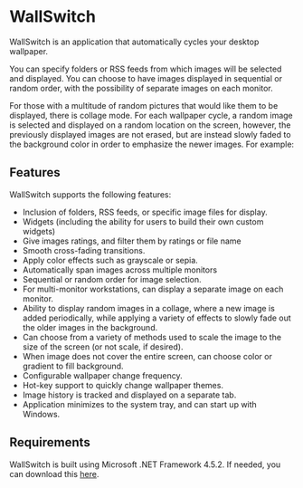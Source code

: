 # WallSwitch

WallSwitch is an application that automatically cycles your desktop wallpaper.

You can specify folders or RSS feeds from which images will be selected and displayed. You can choose to have images displayed in sequential or random order, with the possibility of separate images on each monitor.

For those with a multitude of random pictures that would like them to be displayed, there is collage mode. For each wallpaper cycle, a random image is selected and displayed on a random location on the screen, however, the previously displayed images are not erased, but are instead slowly faded to the background color in order to emphasize the newer images. For example:


## Features

WallSwitch supports the following features:

* Inclusion of folders, RSS feeds, or specific image files for display.
* Widgets (including the ability for users to build their own custom widgets)
* Give images ratings, and filter them by ratings or file name
* Smooth cross-fading transitions.
* Apply color effects such as grayscale or sepia.
* Automatically span images across multiple monitors
* Sequential or random order for image selection.
* For multi-monitor workstations, can display a separate image on each monitor.
* Ability to display random images in a collage, where a new image is added periodically, while applying a variety of effects to slowly fade out the older images in the background.
* Can choose from a variety of methods used to scale the image to the size of the screen (or not scale, if desired).
* When image does not cover the entire screen, can choose color or gradient to fill background.
* Configurable wallpaper change frequency.
* Hot-key support to quickly change wallpaper themes.
* Image history is tracked and displayed on a separate tab.
* Application minimizes to the system tray, and can start up with Windows.


## Requirements

WallSwitch is built using Microsoft .NET Framework 4.5.2. If needed, you can download this [here](https://www.microsoft.com/en-ca/download/details.aspx?id=42643).
